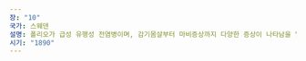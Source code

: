 ```yaml
---
장: "10"
국가: 스웨덴
설명: 폴리오가 급성 유행성 전염병이며, 감기몸살부터 마비증상까지 다양한 증상이 나타남을 알아냄 → 하이네 메딘 병이라고 불리움
시기: "1890"
---
```

